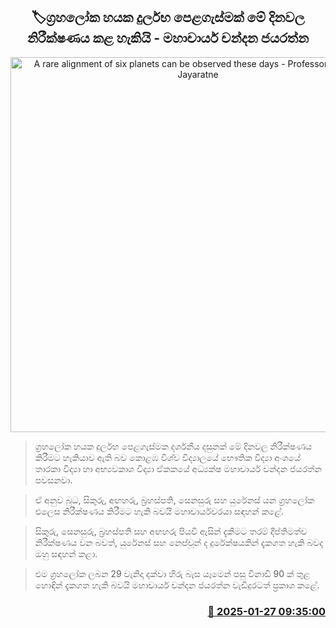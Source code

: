 <p align='center'><b><h2 align='center' title='A rare alignment of six planets can be observed these days - Professor Chandana Jayaratne'>🏷ග්‍රහලෝක හයක දුර්ලභ පෙළගැස්මක් මේ දිනවල නිරීක්ෂණය කළ හැකියි - මහාචාර්ය චන්දන ජයරත්න</h2></b></p>
<p align='center'><img src='https://helakuru.sgp1.cdn.digitaloceanspaces.com/esana/images/lib/six-planets.jpg' width='600' alt='A rare alignment of six planets can be observed these days - Professor Chandana Jayaratne'></p>

> ග්‍රහලෝක හයක දුර්ලභ පෙළගැස්මක දර්ශනීය දසුනක් මේ දිනවල නිරීක්ෂණය කිරීමට හැකියාව ඇති බව කොළඹ විශ්ව විද්‍යාලයේ භෞතික විද්‍යා අංශයේ තාරකා විද්‍යා හා අභ්‍යවකාශ විද්‍යා ඒකකයේ අධ්‍යක්ෂ මහාචාර්ය චන්දන ජයරත්න පවසනවා.

> ඒ අනුව බුධ, සිකුරු, අඟහරු, බ්‍රහස්පති, සෙනසුරු සහ යුරේනස් යන ග්‍රහලෝක එලෙස නිරීක්ෂණය කිරීමට හැකි බවයි මහාචාර්යවරයා සඳහන් කළේ.

> සිකුරු, සෙනසුරු, බ්‍රහස්පති සහ අඟහරු පියවි ඇසින් දැකීමට තරම් දීප්තිමත්ව නිරීක්ෂණය වන බවත්, යුරේනස් සහ නෙප්චූන් ද දුරේක්ෂයකින් දැකගත හැකි බවද ඔහු සඳහන් කළා.

> එම ග්‍රහලෝක ලබන 29 වැනිදා දක්වා හිරු බැස යෑමෙන් පසු විනාඩි 90 ක් තුළ හොඳින් දැකගත හැකි බවයි මහාචාර්ය චන්දන ජයරත්න වැඩිදුරටත් ප්‍රකාශ කළේ. 



<h3 align='right'><a href='https://www.helakuru.lk/esana/p/106909/'>📅 2025-01-27 09:35:00</a></h3>
